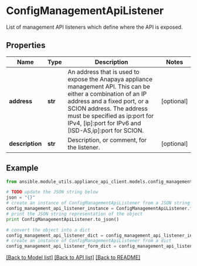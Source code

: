 # ConfigManagementApiListener

List of management API listeners which define where the API is exposed.

## Properties
Name | Type | Description | Notes
------------ | ------------- | ------------- | -------------
**address** | **str** | An address that is used to expose the Anapaya appliance management API. This can be either a combination of an IP address and a fixed port, or a SCION address. The address must be specified as ip:port for IPv4, [ip]:port for IPv6 and [ISD-AS,ip]:port for SCION. | [optional] 
**description** | **str** | Description, or comment, for the listener. | [optional] 

## Example

```python
from ansible.module_utils.appliance_api_client.models.config_management_api_listener import ConfigManagementApiListener

# TODO update the JSON string below
json = "{}"
# create an instance of ConfigManagementApiListener from a JSON string
config_management_api_listener_instance = ConfigManagementApiListener.from_json(json)
# print the JSON string representation of the object
print ConfigManagementApiListener.to_json()

# convert the object into a dict
config_management_api_listener_dict = config_management_api_listener_instance.to_dict()
# create an instance of ConfigManagementApiListener from a dict
config_management_api_listener_form_dict = config_management_api_listener.from_dict(config_management_api_listener_dict)
```
[[Back to Model list]](../README.md#documentation-for-models) [[Back to API list]](../README.md#documentation-for-api-endpoints) [[Back to README]](../README.md)


